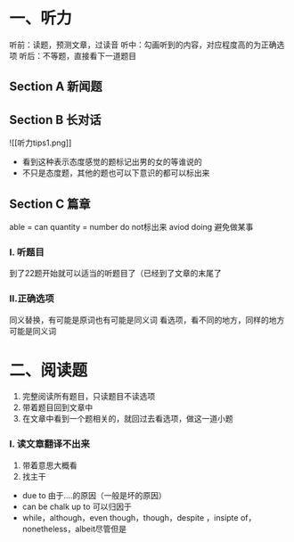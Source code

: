 # 一、听力
听前：读题，预测文章，过读音
听中：勾画听到的内容，对应程度高的为正确选项
听后：不等题，直接看下一道题目
## Section A 新闻题

## Section B 长对话
![[听力tips1.png]]
* 看到这种表示态度感觉的题标记出男的女的等谁说的
* 不只是态度题，其他的题也可以下意识的都可以标出来
 
## Section C 篇章
 able = can
 quantity = number
 do not标出来
 aviod doing 避免做某事 
 
### Ⅰ. 听题目
到了22题开始就可以适当的听题目了（已经到了文章的末尾了
### Ⅱ.正确选项
同义替换，有可能是原词也有可能是同义词
看选项，看不同的地方，同样的地方可能是同义词

# 二、阅读题
1. 完整阅读所有题目，只读题目不读选项
2. 带着题目回到文章中
3. 在文章中看到一个题相关的，就回过去看选项，做这一道小题

### Ⅰ. 读文章翻译不出来
1. 带着意思大概看
2. 找主干



* due to 由于....的原因（一般是坏的原因）
* can be chalk up to 可以归因于
* while，although，even
though，though，despite ，insipte of，
nonetheless，albeit尽管但是
